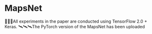 # MapsNet
🚀🚀🚀All experiments in the paper are conducted using TensorFlow 2.0 + Keras.
🛰🛰🛰The PyTorch version of the MapsNet  has been uploaded


